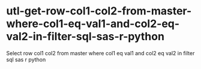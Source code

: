 # utl-get-row-col1-col2-from-master-where-col1-eq-val1-and-col2-eq-val2-in-filter-sql-sas-r-python
Select row col1 col2 from master where col1 eq val1 and col2 eq val2 in filter sql sas r python 
